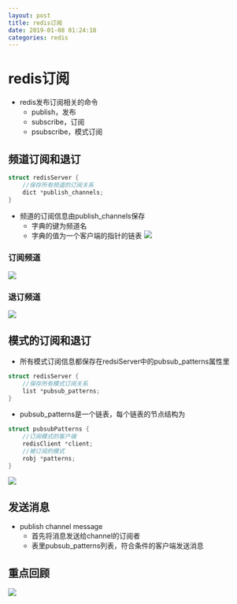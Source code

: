 ```yaml
--- 
layout: post 
title: redis订阅 
date: 2019-01-08 01:24:18 
categories: redis 
---
```

# redis订阅
- redis发布订阅相关的命令
    - publish，发布
    - subscribe，订阅
    - psubscribe，模式订阅
## 频道订阅和退订
```c
struct redisServer {
    //保存所有频道的订阅关系
    dict *publish_channels;
}
```
- 频道的订阅信息由publish_channels保存
    - 字典的键为频道名
    - 字典的值为一个客户端的指针的链表
![](https://cdn.jsdelivr.net/gh/nber1994/fu0k@master/uPic/20181121172343737_94803585.png)
### 订阅频道
![](https://cdn.jsdelivr.net/gh/nber1994/fu0k@master/uPic/20181121172510005_2078470668.png)
### 退订频道
![](https://cdn.jsdelivr.net/gh/nber1994/fu0k@master/uPic/20181121172552580_1887514974.png)

## 模式的订阅和退订
- 所有模式订阅信息都保存在redsiServer中的pubsub_patterns属性里
```c
struct redisServer {
    //保存所有模式订阅关系
    list *pubsub_patterns;
}
```
- pubsub_patterns是一个链表，每个链表的节点结构为
```c
struct pubsubPatterns {
    //订阅模式的客户端
    redisClient *client;
    //被订阅的模式
    robj *patterns;
}
```
![](https://cdn.jsdelivr.net/gh/nber1994/fu0k@master/uPic/20181121173009519_835734534.png)

## 发送消息
- publish channel message
    - 首先将消息发送给channel的订阅者
    - 表里pubsub_patterns列表，符合条件的客户端发送消息
## 重点回顾
![](https://cdn.jsdelivr.net/gh/nber1994/fu0k@master/uPic/20181121173832939_1647261558.png)
